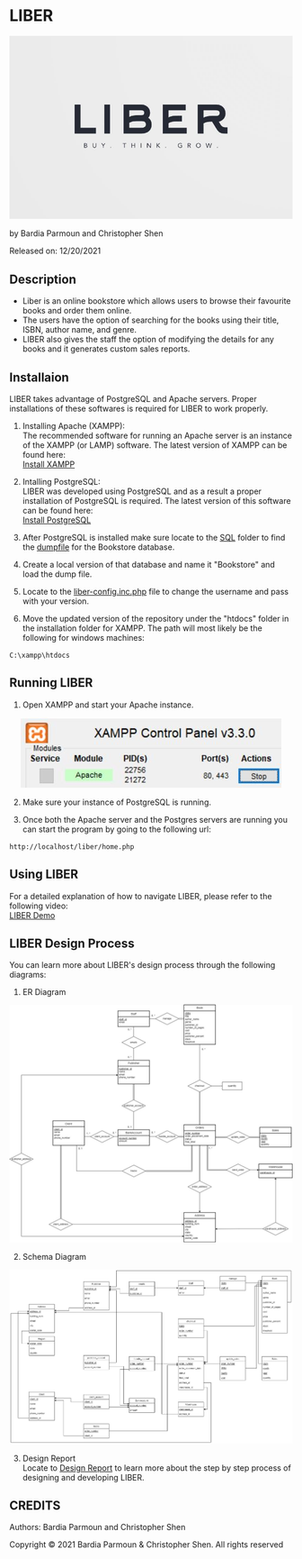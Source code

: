 # LIBER

<p align="center">
<img src="images/logo.JPG" />
</p>

by Bardia Parmoun and Christopher Shen

Released on: 12/20/2021

## Description

- Liber is an online bookstore which allows users to browse their favourite books and order them online.
- The users have the option of searching for the books using their title, ISBN, author name, and genre.
- LIBER also gives the staff the option of modifying the details for any books and it generates custom sales reports.

## Installaion

LIBER takes advantage of PostgreSQL and Apache servers. Proper installations of these softwares is required for LIBER to work properly.

1. Installing Apache (XAMPP):\
The recommended software for running an Apache server is an instance of the XAMPP (or LAMP) software. The latest version of XAMPP can be found here:\
[Install XAMPP](https://www.apachefriends.org/download.html)

2. Intalling PostgreSQL:\
LIBER was developed using PostgreSQL and as a result a proper installation of PostgreSQL is required. The latest version of this software can be found here:\
[Install PostgreSQL](https://www.postgresql.org/download/)

3. After PostgreSQL is installed make sure locate to the [SQL](https://github.com/bardia-p/LIBER/tree/master/SQL) folder to find the [dumpfile](https://github.com/bardia-p/LIBER/tree/master/SQL/Bookstore-dump.sql) for the Bookstore database.
4. Create a local version of that database and name it "Bookstore" and load the dump file.
5. Locate to the [liber-config.inc.php](https://github.com/bardia-p/LIBER/blob/master/includes/liber-config.inc.php) file to change the username and pass with your version.
6. Move the updated version of the repository under the "htdocs" folder in the installation folder for XAMPP. The path will most likely be the following for windows machines: 
```
C:\xampp\htdocs
```
## Running LIBER
1. Open XAMPP and start your Apache instance.
<p align="center">
<img src="images/xampp.JPG" />
</p>

2. Make sure your instance of PostgreSQL is running.
   
3. Once both the Apache server and the Postgres servers are running you can start the program by going to the following url:
```
http://localhost/liber/home.php
```

## Using LIBER
For a detailed explanation of how to navigate LIBER, please refer to the following video:\
[LIBER Demo]()

## LIBER Design Process
You can learn more about LIBER's design process through the following diagrams:
1. ER Diagram
<p align="center">
<img src="diagrams/ER_Diagram.jpg" />
</p>

2. Schema Diagram
<p align="center">
<img src="diagrams/Schema_Diagram.jpg" />
</p>

3. Design Report \
Locate to [Design Report](https://github.com/bardia-p/LIBER/blob/master/documents/Project_Report.pdf) to learn more about the step by step process of designing and developing LIBER.

## CREDITS
Authors: Bardia Parmoun and Christopher Shen

Copyright © 2021 Bardia Parmoun & Christopher Shen. All rights reserved

